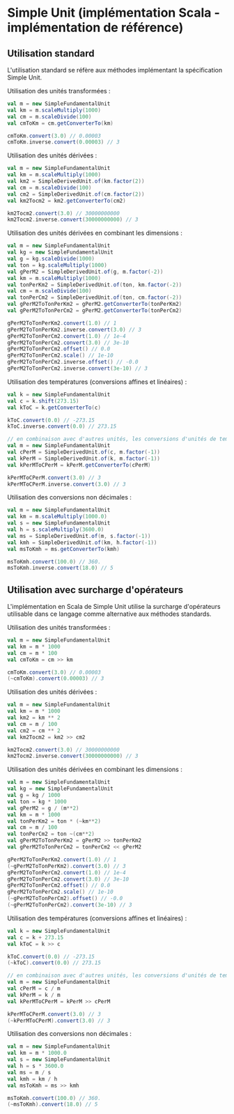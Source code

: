# Simple Unit (implémentation Scala - implémentation de référence)

## Utilisation standard

L'utilisation standard se réfère aux méthodes implémentant la spécification Simple Unit.

Utilisation des unités transformées :

```scala
val m = new SimpleFundamentalUnit
val km = m.scaleMultiply(1000)
val cm = m.scaleDivide(100)
val cmToKm = cm.getConverterTo(km)

cmToKm.convert(3.0) // 0.00003
cmToKm.inverse.convert(0.00003) // 3
```

Utilisation des unités dérivées :

```scala        
val m = new SimpleFundamentalUnit
val km = m.scaleMultiply(1000)
val km2 = SimpleDerivedUnit.of(km.factor(2))
val cm = m.scaleDivide(100)
val cm2 = SimpleDerivedUnit.of(cm.factor(2))
val km2Tocm2 = km2.getConverterTo(cm2)

km2Tocm2.convert(3.0) // 30000000000
km2Tocm2.inverse.convert(30000000000) // 3
```

Utilisation des unités dérivées en combinant les dimensions :

```scala        
val m = new SimpleFundamentalUnit
val kg = new SimpleFundamentalUnit
val g = kg.scaleDivide(1000)
val ton = kg.scaleMultiply(1000)
val gPerM2 = SimpleDerivedUnit.of(g, m.factor(-2))
val km = m.scaleMultiply(1000)
val tonPerKm2 = SimpleDerivedUnit.of(ton, km.factor(-2))
val cm = m.scaleDivide(100)
val tonPerCm2 = SimpleDerivedUnit.of(ton, cm.factor(-2))
val gPerM2ToTonPerKm2 = gPerM2.getConverterTo(tonPerKm2)
val gPerM2ToTonPerCm2 = gPerM2.getConverterTo(tonPerCm2)

gPerM2ToTonPerKm2.convert(1.0) // 1
gPerM2ToTonPerKm2.inverse.convert(3.0) // 3
gPerM2ToTonPerCm2.convert(1.0) // 1e-4
gPerM2ToTonPerCm2.convert(3.0) // 3e-10
gPerM2ToTonPerCm2.offset() // 0.0
gPerM2ToTonPerCm2.scale() // 1e-10
gPerM2ToTonPerCm2.inverse.offset() // -0.0
gPerM2ToTonPerCm2.inverse.convert(3e-10) // 3
```

Utilisation des températures (conversions affines et linéaires) :

```scala        
val k = new SimpleFundamentalUnit
val c = k.shift(273.15)
val kToC = k.getConverterTo(c)

kToC.convert(0.0) // -273.15
kToC.inverse.convert(0.0) // 273.15

// en combinaison avec d'autres unités, les conversions d'unités de températures doivent devenir linéaires
val m = new SimpleFundamentalUnit
val cPerM = SimpleDerivedUnit.of(c, m.factor(-1))
val kPerM = SimpleDerivedUnit.of(k, m.factor(-1))
val kPerMToCPerM = kPerM.getConverterTo(cPerM)

kPerMToCPerM.convert(3.0) // 3
kPerMToCPerM.inverse.convert(3.0) // 3
```

Utilisation des conversions non décimales :

```scala        
val m = new SimpleFundamentalUnit
val km = m.scaleMultiply(1000.0)
val s = new SimpleFundamentalUnit
val h = s.scaleMultiply(3600.0)
val ms = SimpleDerivedUnit.of(m, s.factor(-1))
val kmh = SimpleDerivedUnit.of(km, h.factor(-1))
val msToKmh = ms.getConverterTo(kmh)

msToKmh.convert(100.0) // 360.
msToKmh.inverse.convert(18.0) // 5
```


## Utilisation avec surcharge d'opérateurs

L'implémentation en Scala de Simple Unit utilise la surcharge d'opérateurs utilisable dans ce langage comme
alternative aux méthodes standards.

Utilisation des unités transformées :

```scala
val m = new SimpleFundamentalUnit
val km = m * 1000
val cm = m * 100
val cmToKm = cm >> km

cmToKm.convert(3.0) // 0.00003
(~cmToKm).convert(0.00003) // 3
```

Utilisation des unités dérivées :

```scala        
val m = new SimpleFundamentalUnit
val km = m * 1000
val km2 = km ** 2
val cm = m / 100
val cm2 = cm ** 2
val km2Tocm2 = km2 >> cm2

km2Tocm2.convert(3.0) // 30000000000
km2Tocm2.inverse.convert(30000000000) // 3
```

Utilisation des unités dérivées en combinant les dimensions :

```scala        
val m = new SimpleFundamentalUnit
val kg = new SimpleFundamentalUnit
val g = kg / 1000
val ton = kg * 1000
val gPerM2 = g / (m**2)
val km = m * 1000
val tonPerKm2 = ton * (~km**2)
val cm = m / 100
val tonPerCm2 = ton ~(cm**2)
val gPerM2ToTonPerKm2 = gPerM2 >> tonPerKm2
val gPerM2ToTonPerCm2 = tonPerCm2 << gPerM2

gPerM2ToTonPerKm2.convert(1.0) // 1
(~gPerM2ToTonPerKm2).convert(3.0) // 3
gPerM2ToTonPerCm2.convert(1.0) // 1e-4
gPerM2ToTonPerCm2.convert(3.0) // 3e-10
gPerM2ToTonPerCm2.offset() // 0.0
gPerM2ToTonPerCm2.scale() // 1e-10
(~gPerM2ToTonPerCm2).offset() // -0.0
(~gPerM2ToTonPerCm2).convert(3e-10) // 3
```

Utilisation des températures (conversions affines et linéaires) :

```scala        
val k = new SimpleFundamentalUnit
val c = k + 273.15
val kToC = k >> c

kToC.convert(0.0) // -273.15
(~kToC).convert(0.0) // 273.15

// en combinaison avec d'autres unités, les conversions d'unités de températures doivent devenir linéaires
val m = new SimpleFundamentalUnit
val cPerM = c / m
val kPerM = k / m
val kPerMToCPerM = kPerM >> cPerM

kPerMToCPerM.convert(3.0) // 3
(~kPerMToCPerM).convert(3.0) // 3
```

Utilisation des conversions non décimales :

```scala        
val m = new SimpleFundamentalUnit
val km = m * 1000.0
val s = new SimpleFundamentalUnit
val h = s * 3600.0
val ms = m / s
val kmh = km / h
val msToKmh = ms >> kmh

msToKmh.convert(100.0) // 360.
(~msToKmh).convert(18.0) // 5
```
